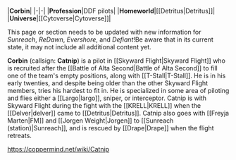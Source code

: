 |**Corbin**|
|-|-|
|**Profession**|DDF pilots|
|**Homeworld**|[[Detritus\|Detritus]]|
|**Universe**|[[Cytoverse\|Cytoverse]]|

This page or section needs to be updated with new information for *Sunreach*, *ReDawn*, *Evershore*, and *Defiant*!Be aware that in its current state, it may not include all additional content yet.

**Corbin** (callsign: **Catnip**) is a pilot in [[Skyward Flight\|Skyward Flight]] who is recruited after the [[Battle of Alta Second\|Battle of Alta Second]] to fill one of the team's empty positions, along with [[T-Stall\|T-Stall]]. He is in his early twenties, and despite being older than the other Skyward Flight members, tries his hardest to fit in.
He is specialized in some area of piloting and flies either a [[Largo\|largo]], sniper, or interceptor.
Catnip is with Skyward Flight during the fight with the [[KRELL\|KRELL]] when the [[Delver\|delver]] came to [[Detritus\|Detritus]]. Catnip also goes with [[Freyja Marten\|FM]] and [[Jorgen Weight\|Jorgen]] to [[Sunreach (station)\|Sunreach]], and is rescued by [[Drape\|Drape]] when the flight retreats.



https://coppermind.net/wiki/Catnip